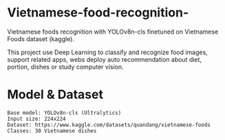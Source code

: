 # Vietnamese-food-recognition-

Vietnamese foods recognition  with YOLOv8n-cls finetuned on Vietnamese Foods dataset (kaggle).

This project use Deep Learning to classify and recognize food images, support related apps, webs deploy auto recommendation about diet, portion, dishes or study computer vision.

# Model & Dataset
```
Base model: YOLOv8n-cls (Ultralytics)
Input size: 224x224
Dataset: https://www.kaggle.com/datasets/quandang/vietnamese-foods
Classes: 30 Vietnamese dishes
```


